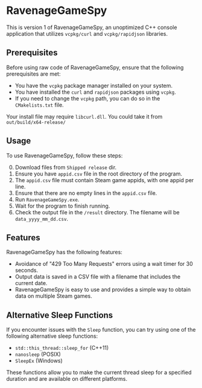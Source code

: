 # RavenageGameSpy

This is version 1 of RavenageGameSpy, an unoptimized C++ console application that utilizes `vcpkg/curl` and `vcpkg/rapidjson` libraries.

## Prerequisites

Before using raw code of RavenageGameSpy, ensure that the following prerequisites are met:

- You have the `vcpkg` package manager installed on your system.
- You have installed the `curl` and `rapidjson` packages using `vcpkg`.
- If you need to change the `vcpkg` path, you can do so in the `CMakelists.txt` file.

Your install file may require `libcurl.dll`. You could take it from `out/build/x64-release/`

## Usage

To use RavenageGameSpy, follow these steps:

0. Download files from `Shipped release` dir.
1. Ensure you have `appid.csv` file in the root directory of the program.
2. The `appid.csv` file must contain Steam game appids, with one appid per line.
3. Ensure that there are no empty lines in the `appid.csv` file.
4. Run `RavenageGameSpy.exe`.
5. Wait for the program to finish running.
6. Check the output file in the `/result` directory. The filename will be `data_yyyy_mm_dd.csv`.

## Features

RavenageGameSpy has the following features:

- Avoidance of "429 Too Many Requests" errors using a wait timer for 30 seconds.
- Output data is saved in a CSV file with a filename that includes the current date.
- RavenageGameSpy is easy to use and provides a simple way to obtain data on multiple Steam games.

## Alternative Sleep Functions

If you encounter issues with the `Sleep` function, you can try using one of the following alternative sleep functions:

- `std::this_thread::sleep_for` (C++11)
- `nanosleep` (POSIX)
- `SleepEx` (Windows)

These functions allow you to make the current thread sleep for a specified duration and are available on different platforms.
